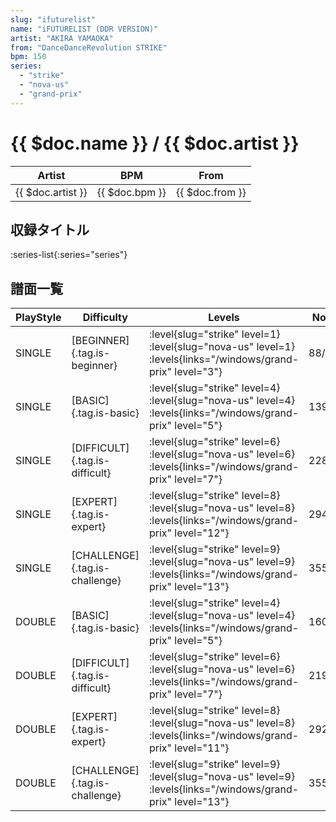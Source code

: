 ```yaml
---
slug: "ifuturelist"
name: "iFUTURELIST (DDR VERSION)"
artist: "AKIRA YAMAOKA"
from: "DanceDanceRevolution STRIKE"
bpm: 150
series:
  - "strike"
  - "nova-us"
  - "grand-prix"
---
```


# {{ $doc.name }} / {{ $doc.artist }}

|Artist|BPM|From|
|------|---|----|
|{{ $doc.artist }}|{{ $doc.bpm }}|{{ $doc.from }}|

## 収録タイトル

:series-list{:series="series"}

## 譜面一覧

|PlayStyle|Difficulty|Levels|Notes|Movie|
|---------|----------|------|-----|-----|
|SINGLE|[BEGINNER]{.tag.is-beginner}|<div class="field is-grouped is-grouped-multiline"> :level{slug="strike" level=1} :level{slug="nova-us" level=1}  :levels{links="/windows/grand-prix" level="3"}</div>|88/0||
|SINGLE|[BASIC]{.tag.is-basic}|<div class="field is-grouped is-grouped-multiline"> :level{slug="strike" level=4} :level{slug="nova-us" level=4}  :levels{links="/windows/grand-prix" level="5"}</div>|139/10||
|SINGLE|[DIFFICULT]{.tag.is-difficult}|<div class="field is-grouped is-grouped-multiline"> :level{slug="strike" level=6} :level{slug="nova-us" level=6}  :levels{links="/windows/grand-prix" level="7"}</div>|228/29||
|SINGLE|[EXPERT]{.tag.is-expert}|<div class="field is-grouped is-grouped-multiline"> :level{slug="strike" level=8} :level{slug="nova-us" level=8}  :levels{links="/windows/grand-prix" level="12"}</div>|294/10||
|SINGLE|[CHALLENGE]{.tag.is-challenge}|<div class="field is-grouped is-grouped-multiline"> :level{slug="strike" level=9} :level{slug="nova-us" level=9}  :levels{links="/windows/grand-prix" level="13"}</div>|355/6||
|DOUBLE|[BASIC]{.tag.is-basic}|<div class="field is-grouped is-grouped-multiline"> :level{slug="strike" level=4} :level{slug="nova-us" level=4}  :levels{links="/windows/grand-prix" level="5"}</div>|160/6||
|DOUBLE|[DIFFICULT]{.tag.is-difficult}|<div class="field is-grouped is-grouped-multiline"> :level{slug="strike" level=6} :level{slug="nova-us" level=6}  :levels{links="/windows/grand-prix" level="7"}</div>|219/33||
|DOUBLE|[EXPERT]{.tag.is-expert}|<div class="field is-grouped is-grouped-multiline"> :level{slug="strike" level=8} :level{slug="nova-us" level=8}  :levels{links="/windows/grand-prix" level="11"}</div>|292/10||
|DOUBLE|[CHALLENGE]{.tag.is-challenge}|<div class="field is-grouped is-grouped-multiline"> :level{slug="strike" level=9} :level{slug="nova-us" level=9}  :levels{links="/windows/grand-prix" level="13"}</div>|355/6||
